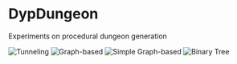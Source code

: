 # DypDungeon
Experiments on procedural dungeon generation

![Tunneling](https://github.com/mirikKun/DypDungeon/assets/55330163/a63f4620-39e6-4313-ad60-0c03b48bfdd7)
![Graph-based](https://github.com/mirikKun/DypDungeon/assets/55330163/8136071a-5cb7-4bd2-b539-f071769ad7a3)
![Simple Graph-based](https://github.com/mirikKun/DypDungeon/assets/55330163/5f5ed05c-f14b-4e7d-bb42-3b0f05b360da)
![Binary Tree](https://github.com/mirikKun/DypDungeon/assets/55330163/15ced4bf-6441-4cc2-9c97-20124f985d7a)
